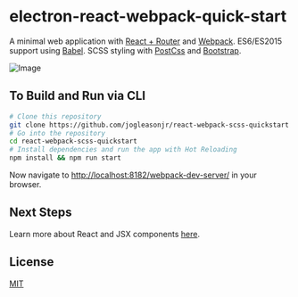 # electron-react-webpack-quick-start

A minimal web application with [React + Router](https://facebook.github.io/react/) and [Webpack](https://webpack.github.io/). ES6/ES2015 support using [Babel](https://babeljs.io/). SCSS styling with [PostCss](https://github.com/postcss/postcss) and [Bootstrap](http://getbootstrap.com/).

![Image](https://github.com/jogleasonjr/react-webpack-scss-quickstart/blob/master/screenshots/dev-server.png)

## To Build and Run via CLI

```bash
# Clone this repository
git clone https://github.com/jogleasonjr/react-webpack-scss-quickstart
# Go into the repository
cd react-webpack-scss-quickstart
# Install dependencies and run the app with Hot Reloading
npm install && npm run start
```
Now navigate to [http://localhost:8182/webpack-dev-server/](http://localhost:8182/webpack-dev-server/) in your browser.

## Next Steps

Learn more about React and JSX components [here](https://facebook.github.io/react/docs/getting-started.html).

## License

[MIT](https://tldrlegal.com/license/mit-license)
